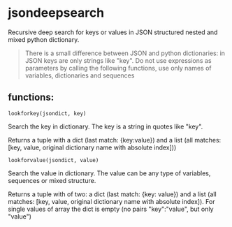 # jsondeepsearch

Recursive deep search for keys or values in JSON structured nested and mixed python dictionary.

> There is a small difference between JSON and python dictionaries: in JSON keys are only strings like "key".
> Do not use expressions as parameters by calling the following functions, use only names of variables, dictionaries and sequences

## functions:

``` lookforkey(jsondict, key) ```

Search the key in dictionary. The key is a string in quotes like "key".

Returns a tuple with a dict (last match: {key:value}) and a list (all matches: [key, value, original dictionary name with absolute index])) 

``` lookforvalue(jsondict, value) ```

Search the value in dictionary. The value can be any type of variables, sequences or mixed structure. 

Returns a tuple with of two: a dict (last match: {key: value}) and a list (all matches: [key, value, original dictionary name with absolute index]).
For single values of array the dict is empty (no pairs "key":"value", but only "value")


